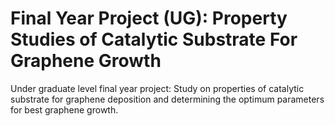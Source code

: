 # Final Year Project (UG): Property Studies of Catalytic Substrate For Graphene Growth

Under graduate level final year project: Study on properties of catalytic substrate for graphene deposition and determining the optimum parameters for best graphene growth.
